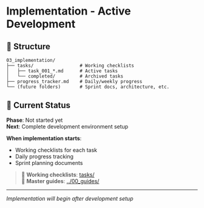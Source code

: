 # Implementation - Active Development

## 📁 **Structure**
```
03_implementation/
├── tasks/                 # Working checklists
│   ├── task_001_*.md      # Active tasks
│   └── completed/         # Archived tasks
├── progress_tracker.md    # Daily/weekly progress
└── (future folders)       # Sprint docs, architecture, etc.
```

## 🚀 **Current Status**
**Phase**: Not started yet  
**Next**: Complete development environment setup

**When implementation starts**:
- Working checklists for each task
- Daily progress tracking
- Sprint planning documents

> 📖 **Working checklists**: [tasks/](tasks/)  
> 📖 **Master guides**: [../00_guides/](../00_guides/)

---
*Implementation will begin after development setup* 